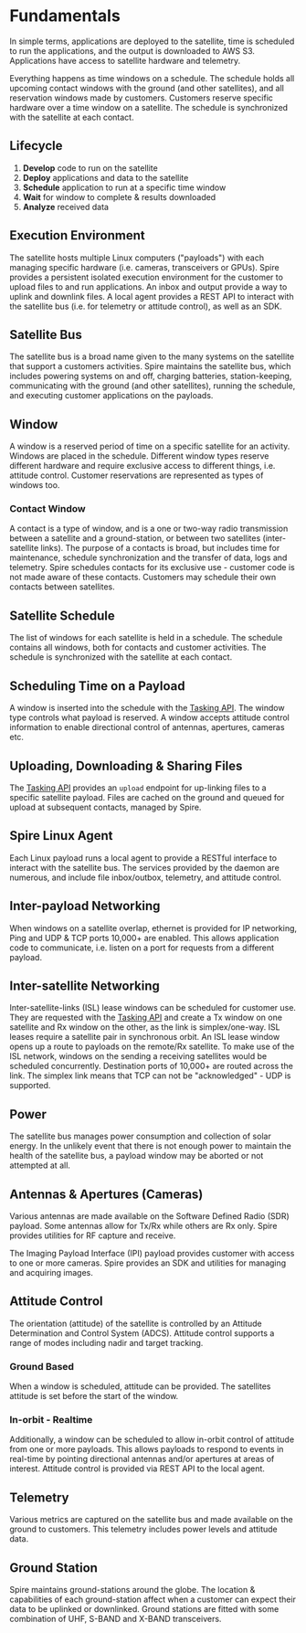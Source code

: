 # Fundamentals

In simple terms, applications are deployed to the satellite, time is scheduled to run the applications, and the output is downloaded to AWS S3. Applications have access to satellite hardware and telemetry.

Everything happens as time windows on a schedule. The schedule holds all upcoming contact windows with the ground (and other satellites), and all reservation windows made by customers. Customers reserve specific hardware over a time window on a satellite. The schedule is synchronized with the satellite at each contact.

## Lifecycle

1. **Develop** code to run on the satellite 
1. **Deploy** applications and data to the satellite
1. **Schedule** application to run at a specific time window
1. **Wait** for window to complete & results downloaded
1. **Analyze** received data

## Execution Environment
The satellite hosts multiple Linux computers ("payloads") with each managing specific hardware (i.e. cameras, transceivers or GPUs). Spire provides a persistent isolated execution environment for the customer to upload files to and run applications. An inbox and output provide a way to uplink and downlink files. A local agent provides a REST API to interact with the satellite bus (i.e. for telemetry or attitude control), as well as an SDK. 


## Satellite Bus
The satellite bus is a broad name given to the many systems on the satellite that support a customers activities.  Spire maintains the satellite bus, which includes powering systems on and off, charging batteries, station-keeping, communicating with the ground (and other satellites), running the schedule, and executing customer applications on the payloads. 


## Window
A window is a reserved period of time on a specific satellite for an activity. Windows are placed in the schedule. Different window types reserve different hardware and require exclusive access to different things, i.e. attitude control. Customer reservations are represented as types of windows too.


### Contact Window
A contact is a type of window, and is a one or two-way radio transmission between a satellite and a ground-station, or between two satellites (inter-satellite links). The purpose of a contacts is broad, but includes time for maintenance, schedule synchronization and the transfer of data, logs and telemetry. Spire schedules contacts for its exclusive use - customer code is not made aware of these contacts. Customers may schedule their own contacts between satellites. 


## Satellite Schedule
The list of windows for each satellite is held in a schedule. The schedule contains all windows, both for contacts and customer activities. The schedule is synchronized with the satellite at each contact. 


## Scheduling Time on a Payload
A window is inserted into the schedule with the [Tasking API](). The window type controls what payload is reserved. A window accepts attitude control information to enable directional control of antennas, apertures, cameras etc. 


## Uploading, Downloading & Sharing Files
The [Tasking API]() provides an `upload` endpoint for up-linking files to a specific satellite payload. Files are cached on the ground and queued for upload at subsequent contacts, managed by Spire.


## Spire Linux Agent
Each Linux payload runs a local agent to provide a RESTful interface to interact with the satellite bus. The services provided by the daemon are numerous, and include file inbox/outbox, telemetry, and attitude control.


## Inter-payload Networking
When windows on a satellite overlap, ethernet is provided for IP networking, Ping and UDP & TCP ports 10,000+ are enabled. This allows application code to communicate, i.e. listen on a port for requests from a different payload.


## Inter-satellite Networking
Inter-satellite-links (ISL) lease windows can be scheduled for customer use. They are requested with the [Tasking API]() and create a Tx window on one satellite and Rx window on the other, as the link is simplex/one-way. ISL leases require a satellite pair in synchronous orbit.  An ISL lease window opens up a route to payloads on the remote/Rx satellite. To make use of the ISL network, windows on the sending a receiving satellites would be scheduled concurrently. Destination ports of 10,000+ are routed across the link. The simplex link means that TCP can not be "acknowledged" - UDP is supported.


## Power
The satellite bus manages power consumption and collection of solar energy. In the unlikely event that there is not enough power to maintain the health of the satellite bus, a payload window may be aborted or not attempted at all. 


## Antennas & Apertures (Cameras)
Various antennas are made available on the Software Defined Radio (SDR) payload.  Some antennas allow for Tx/Rx while others are Rx only. Spire provides utilities for RF capture and receive.

The Imaging Payload Interface (IPI) payload provides customer with access to one or more cameras. Spire provides an SDK and utilities for managing and acquiring images.


## Attitude Control
The orientation (attitude) of the satellite is controlled by an Attitude Determination and Control System (ADCS). Attitude control supports a range of modes including nadir and target tracking.


### Ground Based
When a window is scheduled, attitude can be provided. The satellites attitude is set before the start of the window.


### In-orbit - Realtime
Additionally, a window can be scheduled to allow in-orbit control of attitude from one or more payloads. This allows payloads to respond to events in real-time by pointing directional antennas and/or apertures at areas of interest. Attitude control is provided via REST API to the local agent. 


## Telemetry
Various metrics are captured on the satellite bus and made available on the ground to customers. This telemetry includes power levels and attitude data. 


## Ground Station
Spire maintains ground-stations around the globe. The location & capabilities of each ground-station affect when a customer can expect their data to be uplinked or downlinked. Ground stations are fitted with some combination of UHF, S-BAND and X-BAND transceivers.
